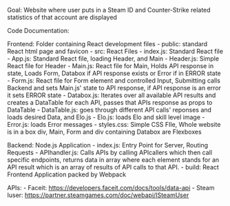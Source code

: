 Goal: Website where user puts in a Steam ID and Counter-Strike related statistics of that account are displayed

Code Documentation:

Frontend: Folder containing React development files
    - public: standard React html page and favicon
    - src: React Files
        - index.js: Standard React file
        - App.js: Standard React file, loading Header, and Main
        - Header.js: Simple React file for Header
        - Main.js: React file for Main, Holds API response in state, Loads Form, Databox if API response exists or Error if in ERROR state
        - Form.js: React file for Form element and controlled Input, Submitting calls Backend and sets Main.js' state to API response, if API response is an error it sets ERROR state 
        - Databox.js: Iterates over all available API results and creates a DataTable for each API, passes that APIs response as props to DataTable
        - DataTable.js: goes through different API calls' reponses and loads desired Data, and Elo.js
        - Elo.js: loads Elo and skill level image
        - Error.js: loads Error messages
        - styles.css: Simple CSS FIle, Whole website is in a box div, Main, Form and div containing Databox are Flexboxes

Backend: Node.js Application
    - index.js: Entry Point for Server, Routing Requests
    - APIhandler.js: Calls APIs by calling APIcallers which then call specific endpoints, returns data in array where each element stands for an API result which is an array of results of API calls to that API.
    - build: React Frontend Application packed by Webpack

APIs:
    - Faceit: https://developers.faceit.com/docs/tools/data-api
    - Steam Iuser: https://partner.steamgames.com/doc/webapi/ISteamUser